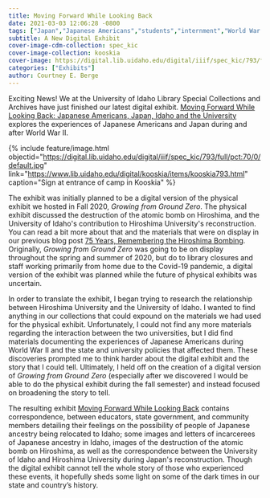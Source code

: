 ```yaml
---
title: Moving Forward While Looking Back
date: 2021-03-03 12:06:28 -0800
tags: ["Japan","Japanese Americans","students","internment","World War II"]
subtitle: A New Digital Exhibit
cover-image-cdm-collection: spec_kic
cover-image-collection: kooskia
cover-image: https://digital.lib.uidaho.edu/digital/iiif/spec_kic/793/full/pct:70/0/default.jpg
categories: ["Exhibits"]
author: Courtney E. Berge
---
```


Exciting News! We at the University of Idaho Library Special Collections and Archives have just finished our latest digital exhibit. [Moving Forward While Looking Back: Japanese Americans, Japan, Idaho and the University](https://www.lib.uidaho.edu/digital/hiroshima/) explores the experiences of Japanese Americans and Japan during and after World War II. 

<!--- kooskia793 should also be the cover image

{% include feature/digital-image.html objectid="kooskia793" cdm-collection="spec_kic" collection="kooskia" %}

--->

{% include feature/image.html objectid="https://digital.lib.uidaho.edu/digital/iiif/spec_kic/793/full/pct:70/0/default.jpg" link="https://www.lib.uidaho.edu/digital/kooskia/items/kooskia793.html" caption="Sign at entrance of camp in Kooskia" %}

The exhibit was initially planned to be a digital version of the physical exhibit we hosted in Fall 2020, *Growing from Ground Zero*. The physical exhibit discussed the destruction of the atomic bomb on Hiroshima, and the University of Idaho's contribution to Hiroshima University's reconstruction. You can read a bit more about that and the materials that were on display in our previous blog post [75 Years, Remembering the Hiroshima Bombing](https://harvester.lib.uidaho.edu/posts/2020/08/06/75-years-remembering-the-hiroshima-bombing.html). Originally, *Growing from Ground Zero* was going to be on display throughout the spring and summer of 2020, but do to library closures and staff working primarily from home due to the Covid-19 pandemic, a digital version of the exhibit was planned while the future of physical exhibits was uncertain. 

In order to translate the exhibit, I began trying to research the relationship between Hiroshima University and the University of Idaho. I wanted to find anything in our collections that could expound on the materials we had used for the physical exhibit. Unfortunately, I could not find any more materials regarding the interaction between the two universities, but I did find materials documenting the experiences of Japanese Americans during World War II and the state and university policies that affected them. These discoveries prompted me to think harder about the digital exhibit and the story that I could tell. Ultimately, I held off on the creation of a digital version of *Growing from Ground Zero* (especially after we discovered I would be able to do the physical exhibit during the fall semester) and instead focused on broadening the story to tell. 

The resulting exhibit [Moving Forward While Looking Back](https://www.lib.uidaho.edu/digital/hiroshima/) contains correspondence, between educators, state government, and community members detailing their feelings on the possibility of people of Japanese ancestry being relocated to Idaho; some images and letters of incarcerees of Japanese ancestry in Idaho, images of the destruction of the atomic bomb on Hiroshima, as well as the correspondence between the University of Idaho and Hiroshima University during Japan's reconstruction. Though the digital exhibit cannot tell the whole story of those who experienced these events, it hopefully sheds some light on some of the dark times in our state and country’s history.

